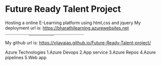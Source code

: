 # Future Ready Talent Project
Hosting a online E-Learning platform using html,css and jquery
My deployment url is:  https://bharathilearning.azurewebsites.net
..................._____________........................

My github url is: https://vijayaias.github.io/Future-Ready-Talent-project/

Azure Technologies
1.Azure Devops
2.App service
3.Azure Repos
4.Azure pipelines
5.Web app
